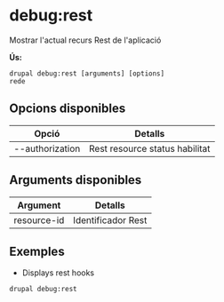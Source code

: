# debug:rest
Mostrar l'actual recurs Rest de l'aplicació

**Ús:**
```
drupal debug:rest [arguments] [options]
rede
```

## Opcions disponibles
Opció | Detalls
-------|-------------
--authorization | Rest resource status habilitat | deshabilitat

## Arguments disponibles
Argument | Detalls
---------|-------------
resource-id | Identificador Rest

## Exemples
* Displays rest hooks
```
drupal debug:rest
```

